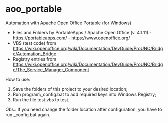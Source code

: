# aoo_portable
Automation with Apache Open Office Portable (for Windows) 
- Files and Folders by PortableApps / Apache Open Office (v. 4.1.11) - https://portableapps.com/ - https://www.openoffice.org/
- VBS (test code) from https://wiki.openoffice.org/wiki/Documentation/DevGuide/ProUNO/Bridge/Automation_Bridge
- Registry entries from https://wiki.openoffice.org/wiki/Documentation/DevGuide/ProUNO/Bridge/The_Service_Manager_Component

How to use:
1. Save the folders of this project to your desired location;
2. Run program\\_config.bat to add required keys into Windows Registry;
3. Run the file test.vbs to test.

Obs.: If you need change the folder location after configuration, you have to run _config.bat again.
